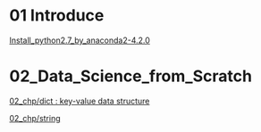 # 01 Introduce
[Install_python2.7_by_anaconda2-4.2.0](01_Install_and_Use_python2.7/01_Install_python2.7_by_anaconda2-4.2.0/01_python_install.md)

# 02_Data_Science_from_Scratch
[02_chp/dict : key-value data structure](02_Data_Science_from_Scratch/02_chp/02.01.10_dict.md)

[02_chp/string](02_Data_Science_from_Scratch/02_chp/02.01.07_string.md)
